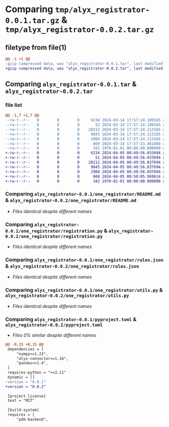 # Comparing `tmp/alyx_registrator-0.0.1.tar.gz` & `tmp/alyx_registrator-0.0.2.tar.gz`

## filetype from file(1)

```diff
@@ -1 +1 @@
-gzip compressed data, was "alyx_registrator-0.0.1.tar", last modified: Thu Mar 14 17:57:33 2024, max compression
+gzip compressed data, was "alyx_registrator-0.0.2.tar", last modified: Fri Apr  5 00:50:05 2024, max compression
```

## Comparing `alyx_registrator-0.0.1.tar` & `alyx_registrator-0.0.2.tar`

### file list

```diff
@@ -1,7 +1,7 @@
--rw-r--r--   0        0        0     6234 2024-03-14 17:57:24.109165 alyx_registrator-0.0.1/one_registrator/README.md
--rw-r--r--   0        0        0       52 2024-03-14 17:57:24.109165 alyx_registrator-0.0.1/one_registrator/__init__.py
--rw-r--r--   0        0        0    28212 2024-03-14 17:57:24.113165 alyx_registrator-0.0.1/one_registrator/registration.py
--rw-r--r--   0        0        0     9845 2024-03-14 17:57:24.113165 alyx_registrator-0.0.1/one_registrator/rules.json
--rw-r--r--   0        0        0     2904 2024-03-14 17:57:24.113165 alyx_registrator-0.0.1/one_registrator/utils.py
--rw-r--r--   0        0        0      660 2024-03-14 17:57:33.461088 alyx_registrator-0.0.1/pyproject.toml
--rw-r--r--   0        0        0      342 1970-01-01 00:00:00.000000 alyx_registrator-0.0.1/PKG-INFO
+-rw-r--r--   0        0        0     6234 2024-04-05 00:49:56.033694 alyx_registrator-0.0.2/one_registrator/README.md
+-rw-r--r--   0        0        0       51 2024-04-05 00:49:56.033694 alyx_registrator-0.0.2/one_registrator/__init__.py
+-rw-r--r--   0        0        0    28212 2024-04-05 00:49:56.037694 alyx_registrator-0.0.2/one_registrator/registration.py
+-rw-r--r--   0        0        0     9845 2024-04-05 00:49:56.037694 alyx_registrator-0.0.2/one_registrator/rules.json
+-rw-r--r--   0        0        0     2904 2024-04-05 00:49:56.037694 alyx_registrator-0.0.2/one_registrator/utils.py
+-rw-r--r--   0        0        0      660 2024-04-05 00:50:05.969614 alyx_registrator-0.0.2/pyproject.toml
+-rw-r--r--   0        0        0      342 1970-01-01 00:00:00.000000 alyx_registrator-0.0.2/PKG-INFO
```

### Comparing `alyx_registrator-0.0.1/one_registrator/README.md` & `alyx_registrator-0.0.2/one_registrator/README.md`

 * *Files identical despite different names*

### Comparing `alyx_registrator-0.0.1/one_registrator/registration.py` & `alyx_registrator-0.0.2/one_registrator/registration.py`

 * *Files identical despite different names*

### Comparing `alyx_registrator-0.0.1/one_registrator/rules.json` & `alyx_registrator-0.0.2/one_registrator/rules.json`

 * *Files identical despite different names*

### Comparing `alyx_registrator-0.0.1/one_registrator/utils.py` & `alyx_registrator-0.0.2/one_registrator/utils.py`

 * *Files identical despite different names*

### Comparing `alyx_registrator-0.0.1/pyproject.toml` & `alyx_registrator-0.0.2/pyproject.toml`

 * *Files 0% similar despite different names*

```diff
@@ -8,15 +8,15 @@
 dependencies = [
     "numpy>=1.23",
     "alyx-connector>=1.16",
     "pandas>=1.4",
 ]
 requires-python = ">=3.11"
 dynamic = []
-version = "0.0.1"
+version = "0.0.2"
 
 [project.license]
 text = "MIT"
 
 [build-system]
 requires = [
     "pdm-backend",
```

